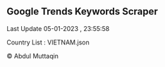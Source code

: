 

## Google Trends Keywords Scraper 
 
Last Update 05-01-2023 , 23:55:58

Country List :
VIETNAM.json



© Abdul Muttaqin 
